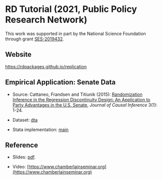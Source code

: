 # RD Tutorial (2021, Public Policy Research Network)

This work was supported in part by the National Science Foundation through grant [SES-2019432](https://www.nsf.gov/awardsearch/showAward?AWD_ID=2019432).

## Website

https://rdpackages.github.io/replication

## Empirical Application: Senate Data

- Source: Cattaneo, Frandsen and Titiunik (2015): [Randomization Inference in the Regression Discontinuity Design: An Application to Party Advantages in the U.S. Senate](https://rdpackages.github.io/references/Cattaneo-Frandsen-Titiunik_2015_JCI.pdf), _Journal of Causal Inference_ 3(1): 1-24.

- Dataset: [dta](senate.dta)

- Stata implementation: [main](T_2021_PPRN.do)

## Reference

- Slides: [pdf](https://raw.githubusercontent.com/rdpackages-replication/T_2021_PPRN/master/T_2021_PPRN.pdf).

- Video: [https://www.chamberlainseminar.org](https://www.chamberlainseminar.org)


<br><br>
